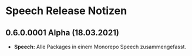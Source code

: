 # Speech Release Notizen


## 0.6.0.0001 Alpha (18.03.2021)

* **Speech:** Alle Packages in einem Monorepo Speech zusammengefasst.
